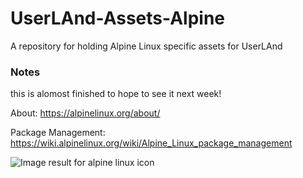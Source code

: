 # UserLAnd-Assets-Alpine

A repository for holding Alpine Linux specific assets for UserLAnd

### Notes

this is alomost finished to hope to see it next week!

About: https://alpinelinux.org/about/

Package Management: https://wiki.alpinelinux.org/wiki/Alpine_Linux_package_management

<img src="https://pkgs.alpinelinux.org/assets/alpinelinux-logo.svg" alt="Image result for alpine linux icon"/>
